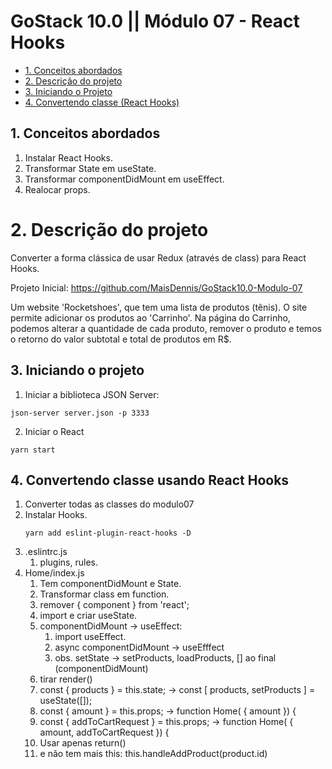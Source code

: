 # GoStack 10.0 || Módulo 07 - React Hooks

* [1. Conceitos abordados](#1-conceitos-abordados)
* [2. Descrição do projeto](#2-descrição-do-projeto)
* [3. Iniciando o Projeto](#3-iniciando-o-projeto)
* [4. Convertendo classe (React Hooks)](#4-convertendo-classe-usando-react-hooks)

## 1. Conceitos abordados

1.  Instalar React Hooks.
2.  Transformar State em useState.
3.  Transformar componentDidMount em useEffect.
4.  Realocar props.


# 2. Descrição do projeto

Converter a forma clássica de usar Redux (através de class) para React Hooks.

Projeto Inicial: https://github.com/MaisDennis/GoStack10.0-Modulo-07

Um website 'Rocketshoes', que tem uma lista de produtos (tênis). O site permite adicionar os produtos ao 'Carrinho'. Na página do Carrinho,  podemos alterar a quantidade de cada produto, remover o produto e temos o retorno do valor subtotal e total de produtos em R$.

## 3. Iniciando o projeto

1.  Iniciar a biblioteca JSON Server:
```
json-server server.json -p 3333
```
2.  Iniciar o React
```
yarn start
```

## 4. Convertendo classe usando React Hooks

1.  Converter todas as classes do modulo07
2.  Instalar Hooks.
    ```
    yarn add eslint-plugin-react-hooks -D
    ```
3.  .eslintrc.js
    1.  plugins, rules.
4.  Home/index.js
    1.  Tem componentDidMount e State.
    2.  Transformar class em function.
    3.  remover { component } from 'react';
    4.  import e criar useState.
    5.  componentDidMount -> useEffect:
        1.  import useEffect.
        2.  async componentDidMount -> useEfffect
        3.  obs. setState -> setProducts, loadProducts, [] ao final (componentDidMount)
    6.  tirar render()
    7.  const { products } = this.state; -> const [ products, setProducts ] = useState([]);
    8.  const { amount } = this.props; -> function Home( { amount }) {
    9.  const { addToCartRequest } = this.props; -> function Home( { amount, addToCartRequest }) {
    9.  Usar apenas return()
    10. e não tem mais this: this.handleAddProduct(product.id)



